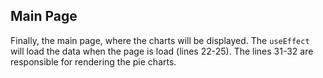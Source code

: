 ## Main Page

Finally, the main page, where the charts will be displayed. The `useEffect` will load the data when the page is load (lines 22-25).
The lines 31-32 are responsible for rendering the pie charts.